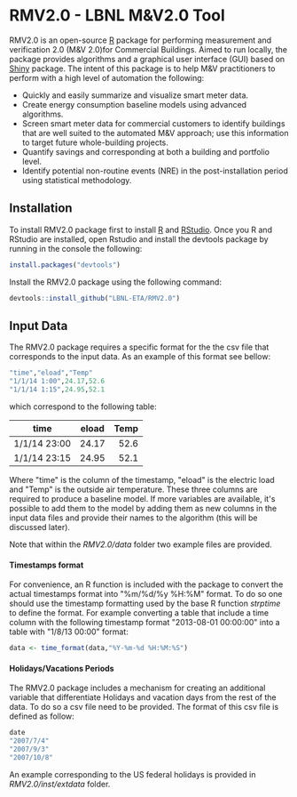 # RMV2.0 - LBNL M&V2.0 Tool

RMV2.0 is an open-source [R](https://cran.r-project.org/) package for performing
measurement and verification 2.0 (M&V 2.0)for Commercial Buildings. Aimed to run
locally, the package provides algorithms and a graphical user interface (GUI)
based on [Shiny](https://shiny.rstudio.com/) package. The intent of this package
is to help M&V practitioners to perform with a high level of automation the following:
* Quickly and easily summarize and visualize smart meter data.
* Create energy consumption baseline models using advanced algorithms.
* Screen smart meter data for commercial customers to identify buildings that
are well suited to the automated M&V approach; use this information to target
future whole-building projects.
*  Quantify savings and corresponding at both a building and portfolio level.
*  Identify potential non-routine events (NRE) in the post-installation period
using statistical methodology.


## Installation

To install RMV2.0 package first to install [R](https://cran.r-project.org/)
and [RStudio](https://www.rstudio.com/). Once you R and RStudio are installed,
open Rstudio and install the devtools package by running in the console the
following:
```r
install.packages("devtools")
```
Install the RMV2.0 package using the following command:
```r
devtools::install_github("LBNL-ETA/RMV2.0")
```

## Input Data
The RMV2.0 package requires a specific format for the the csv file that
corresponds to the input data. As an example of this format see bellow:

```r
"time","eload","Temp"
"1/1/14 1:00",24.17,52.6
"1/1/14 1:15",24.95,52.1
```
which correspond to the following table:

| time        | eload | Temp |
| ------------|:-----:| ----:|
| 1/1/14 23:00 | 24.17 | 52.6 |
| 1/1/14 23:15 | 24.95 | 52.1 |

Where "time" is the column of the timestamp, "eload" is the electric load and
"Temp" is the outside air temperature. These three columns are required to
produce a baseline model. If more variables are available, it's possible to add
them to the model by adding them as new columns in the input data files and
provide their names to the algorithm (this will be discussed later).

 Note that within the *RMV2.0/data* folder two example files are provided.

#### Timestamps format

For convenience, an R function is included with the package to convert the actual
timestamps format into "\%m/\%d/\%y \%H:\%M" format. To do so one should use the
timestamp formatting used by the base R function *strptime* to define the format.
For example converting a table that include a time column with the following
timestamp format "2013-08-01 00:00:00" into a table with "1/8/13 00:00" format:

```r
data <- time_format(data,"%Y-%m-%d %H:%M:%S")
```

#### Holidays/Vacations Periods
The RMV2.0 package includes a mechanism for creating an additional variable that
differentiate Holidays and vacation days from the rest of the data. To do so a
csv file need to be provided. The format of this csv file is defined as follow:

```r
date
"2007/7/4"
"2007/9/3"
"2007/10/8"
```
An example corresponding to the US federal holidays is provided in *RMV2.0/inst/extdata* folder.
